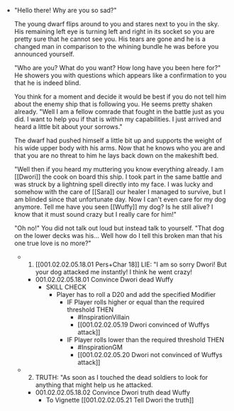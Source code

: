 - "Hello there! Why are you so sad?"
  
  The young dwarf flips around to you and stares next to you in the sky. His remaining left eye is turning left and right in its socket so you are pretty sure that he cannot see you. His tears are gone and he is a changed man in comparison to the whining bundle he was before you announced yourself.
  
  "Who are you? What do you want? How long have you been here for?" He showers you with questions which appears like a confirmation to you that he is indeed blind.
  
  You think for a moment and decide it would be best if you do not tell him about the enemy ship that is following you. He seems pretty shaken already. "Well I am a fellow comrade that fought in the battle just as you did. I want to help you if that is within my capabilities. I just arrived and heard a little bit about your sorrows."
  
  The dwarf had pushed himself a little bit up and supports the weight of his wide upper body with his arms. Now that he knows who you are and that you are no threat to him he lays back down on the makeshift bed.
  
  "Well then if you heard my muttering you know everything already. I am [[Dwori]] the cook on board this ship. I took part in the same battle and was struck by a lightning spell directly into my face. I was lucky and somehow with the care of [[Sara]] our healer I managed to survive, but I am blinded since that unfortunate day. Now I can't even care for my dog anymore. Tell me have you seen [[Wuffy]] my dog? Is he still alive? I know that it must sound crazy but I really care for him!"
  
  "Oh no!" You did not talk out loud but instead talk to yourself. "That dog on the lower decks was his… Well how do I tell this broken man that his one true love is no more?"
	- 1. [[001.02.02.05.18.01 Pers+Char 18]] LIE: "I am so sorry Dwori! But your dog attacked me instantly! I think he went crazy!
		- 001.02.02.05.18.01 Convince Dwori dead Wuffy
			- SKILL CHECK
				- Player has to roll a D20 and add the specified Modifier
					- IF Player rolls higher or equal than the required threshold THEN
						- #InspirationVillain
						- [[001.02.02.05.19 Dwori convinced of Wuffys attack]]
					- IF Player rolls lower than the required threshold THEN
						- #InspirationGM
						- [[001.02.02.05.20 Dwori not convinced of Wuffys attack]]
	- 2. TRUTH: "As soon as I touched the dead soldiers to look for anything that might help us he attacked.
		- 001.02.02.05.18.02 Convince Dwori truth dead Wuffy
			- To Vignette [[001.02.02.05.21 Tell Dwori the truth]]